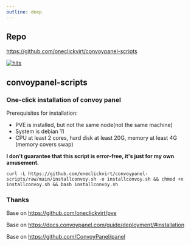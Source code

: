 ```yaml
---
outline: deep
---
```


## Repo

https://github.com/oneclickvirt/convoypanel-scripts

[![hits](https://hits.spiritlhl.net/convoy.svg?action=hit&title=hits&title_bg=%23555555&count_bg=%233aebee&edge_flat=false)](https://hits.spiritlhl.net)

## convoypanel-scripts

### One-click installation of convoy panel

Prerequisites for installation:

- PVE is installed, but not the same node(not the same machine)
- System is debian 11
- CPU at least 2 cores, hard disk at least 20G, memory at least 4G (memory covers swap)

**I don't guarantee that this script is error-free, it's just for my own amusement.**

```shell
curl -L https://github.com/oneclickvirt/convoypanel-scripts/raw/main/installconvoy.sh -o installconvoy.sh && chmod +x installconvoy.sh && bash installconvoy.sh
```

### Thanks

Base on https://github.com/oneclickvirt/pve

Base on https://docs.convoypanel.com/guide/deployment/#installation

Base on https://github.com/ConvoyPanel/panel
